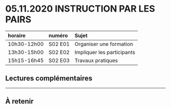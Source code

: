 # 05.11.2020 INSTRUCTION PAR LES PAIRS

| horaire | numéro | Sujet |
| :------ | :----- | :---- |
| 10h30-12h00 | S02 E01 | Organiser une formation |
| 13h30-15h00 | S02 E02 | Impliquer les participants |
| 15h15-16h45 | S02 E03 | Travaux pratiques |


## Lectures complémentaires



---

## À retenir

